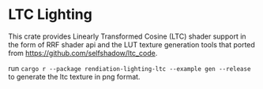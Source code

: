 # LTC Lighting

This crate provides Linearly Transformed Cosine (LTC)  shader support in the form of RRF shader api and the LUT texture generation tools that ported from https://github.com/selfshadow/ltc_code.

run `cargo r --package rendiation-lighting-ltc --example gen --release` to generate the ltc texture in png format.

